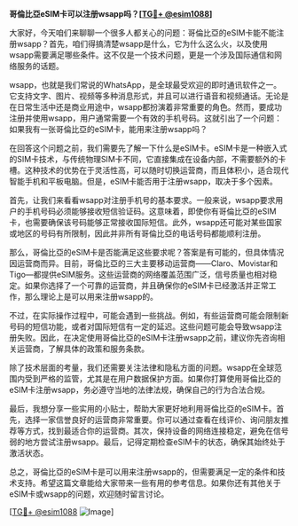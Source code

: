 **哥倫比亞eSIM卡可以注册wsapp吗？[[TG💪+ @esim1088](https://t.me/s/esim1088)]**

大家好，今天咱们来聊聊一个很多人都关心的问题：哥倫比亞的eSIM卡能不能注册wsapp？首先，咱们得搞清楚wsapp是什么，它为什么这么火，以及使用wsapp需要满足哪些条件。这不仅是一个技术问题，更是一个涉及国际通信和网络服务的话题。

wsapp，也就是我们常说的WhatsApp，是全球最受欢迎的即时通讯软件之一。它支持文字、图片、视频等多种消息形式，并且可以进行语音和视频通话。无论是在日常生活中还是商业用途中，wsapp都扮演着非常重要的角色。然而，要成功注册并使用wsapp，用户通常需要一个有效的手机号码。这就引出了一个问题：如果我有一张哥倫比亞的eSIM卡，能用来注册wsapp吗？

在回答这个问题之前，我们需要先了解一下什么是eSIM卡。eSIM卡是一种嵌入式的SIM卡技术，与传统物理SIM卡不同，它直接集成在设备内部，不需要额外的卡槽。这种技术的优势在于灵活性高，可以随时切换运营商，而且体积小，适合现代智能手机和平板电脑。但是，eSIM卡能否用于注册wsapp，取决于多个因素。

首先，让我们来看看wsapp对注册手机号的基本要求。一般来说，wsapp要求用户的手机号码必须能够接收短信验证码。这意味着，即使你有哥倫比亞的eSIM卡，也需要确保该号码能够正常接收国际短信。此外，wsapp还可能对某些国家或地区的号码有所限制，因此并非所有哥倫比亞的电话号码都能顺利注册。

那么，哥倫比亞的eSIM卡是否能满足这些要求呢？答案是有可能的，但具体情况因运营商而异。目前，哥倫比亞的三大主要移动运营商——Claro、Movistar和Tigo—都提供eSIM服务。这些运营商的网络覆盖范围广泛，信号质量也相对稳定。如果你选择了一个可靠的运营商，并且确保你的eSIM卡已经激活并正常工作，那么理论上是可以用来注册wsapp的。

不过，在实际操作过程中，可能会遇到一些挑战。例如，有些运营商可能会限制新号码的短信功能，或者对国际短信有一定的延迟。这些问题可能会导致wsapp注册失败。因此，在决定使用哥倫比亞的eSIM卡注册wsapp之前，建议你先咨询相关运营商，了解具体的政策和服务条款。

除了技术层面的考量，我们还需要关注法律和隐私方面的问题。wsapp在全球范围内受到严格的监管，尤其是在用户数据保护方面。如果你打算使用哥倫比亞的eSIM卡注册wsapp，务必遵守当地的法律法规，确保自己的行为合法合规。

最后，我想分享一些实用的小贴士，帮助大家更好地利用哥倫比亞的eSIM卡。首先，选择一家信誉良好的运营商非常重要。你可以通过查看在线评价、询问朋友推荐等方式，找到最适合你的运营商。其次，保持设备的网络连接稳定，避免在信号弱的地方尝试注册wsapp。最后，记得定期检查eSIM卡的状态，确保其始终处于激活状态。

总之，哥倫比亞的eSIM卡是可以用来注册wsapp的，但需要满足一定的条件和技术支持。希望这篇文章能给大家带来一些有用的参考信息。如果你还有其他关于eSIM卡或wsapp的问题，欢迎随时留言讨论。

[[TG💪+ @esim1088](https://t.me/s/esim1088) ![Image](https://i.postimg.cc/4NQfJmqS/Snipaste-2025-05-13-00-14-12.png)]
